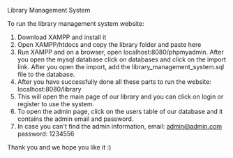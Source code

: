 Library Management System


To run the library management system website:
1. Download XAMPP and install it
2. Open XAMPP/htdocs and copy the library folder and paste here
3. Run XAMPP and on a browser, open localhost:8080/phpmyadmin. After you open the mysql database click on databases and click on the import link. After you open the import, add the library_management_system.sql file to the database. 
4. After you have successfully done all these parts to run the website:
	localhost:8080/library
5. This will open the main page of our library and you can click on login or register to use the system.
6. To open the admin page, click on the users table of our database and it contains the admin email and password.
7. In case you can't find the admin information,
	email: admin@admin.com
	password: 1234556

Thank you and we hope you like it :)
